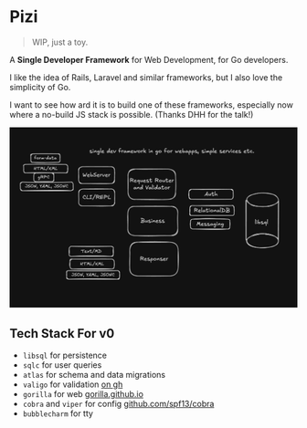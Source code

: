 # Pizi

> WIP, just a toy.

A **Single Developer Framework** for Web Development, for Go developers.

I like the idea of Rails, Laravel and similar frameworks, but I also love the simplicity of Go.

I want to see how ard it is to build one of these frameworks, especially now
where a no-build JS stack is possible. (Thanks DHH for the talk!)

![Pizi Design](./docs/sketch.png)

## Tech Stack For v0

- `libsql` for persistence
- `sqlc` for user queries
- `atlas` for schema and data migrations
- `valigo` for validation [on gh](https://github.com/Insei/valigo)
- `gorilla` for web [gorilla.github.io](https://gorilla.github.io/)
- `cobra` and `viper` for config [github.com/spf13/cobra](https://github.com/spf13/cobra)
- `bubblecharm` for tty
